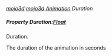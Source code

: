 _[mojo3d](../../modules/mojo3d/mojo3d-module.md):[mojo3d](../../modules/mojo3d/mojo3d-module.md).[Animation](../../modules/mojo3d/mojo3d-animation.md).Duration_
##### Property Duration:[Float](../../modules/wonkey/wonkey-types-float.md)
Duration.

The duration of the animation in seconds
